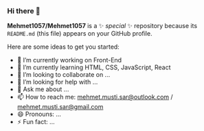 ### Hi there 👋


**Mehmet1057/Mehmet1057** is a ✨ _special_ ✨ repository because its `README.md` (this file) appears on your GitHub profile.

Here are some ideas to get you started:

- 🔭 I’m currently working on Front-End
- 🌱 I’m currently learning HTML, CSS, JavaScript, React
- 👯 I’m looking to collaborate on ...
- 🤔 I’m looking for help with ...
- 💬 Ask me about ...
- 📫 How to reach me: mehmet.musti.sar@outlook.com / mehmet.musti.sar@gmail.com
- 😄 Pronouns: ...
- ⚡ Fun fact: ...

